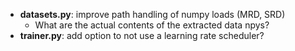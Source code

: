  *  **datasets.py**: improve path handling of numpy loads (MRD, SRD)
    *  What are the actual contents of the extracted data npys?
*   **trainer.py**: add option to not use a learning rate scheduler?

